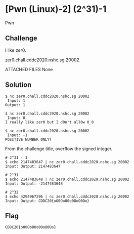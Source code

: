 # [Pwn (Linux)-2] (2^31)-1
Pwn

## Challenge 
I like zer0.

zer0.chall.cddc2020.nshc.sg 20002

ATTACHED FILES
None

## Solution

	$ nc zer0.chall.cddc2020.nshc.sg 20002
	 Input: 1
	Output: 1

	$ nc zer0.chall.cddc2020.nshc.sg 20002
	 Input: 0
	I really like zer0 but I d0n't all0w 0_0

	$ nc zer0.chall.cddc2020.nshc.sg 20002
	 Input: -1
	POSITIVE NUMBER ONLY!

From the challenge title, overflow the signed integer.

	# 2^31 - 1
	$ echo 2147483647 | nc zer0.chall.cddc2020.nshc.sg 20002
	Input: Output: 2147483647

	# 2^31
	$ echo 2147483648 | nc zer0.chall.cddc2020.nshc.sg 20002
	Input: Output: -2147483648

	# 2^32
	$ echo 4294967296 | nc zer0.chall.cddc2020.nshc.sg 20002
	Input: Output: CDDC20{oO0OoO0o0OoO0Oo}


## Flag

	CDDC20{oO0OoO0o0OoO0Oo}
